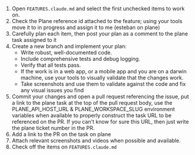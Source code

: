 1. Open `FEATURES.claude.md` and select the first unchecked items to work on.
2. Check the Plane reference id attached to the feature; using your tools move it to in progress and assign it to me (esteban on plane)
3. Carefully plan each item, then post your plan as a comment to the plane task assigned to it
4. Create a new branch and implement your plan:
    - Write robust, well-documented code.
    - Include comprehensive tests and debug logging.
    - Verify that all tests pass.
    - If the work is in a web app, or a mobile app and you are on a darwin machine, use your tools to visually validate that the changes work.
    - Take screenshots and use them to validate against the code and fix any visual issues you find
4. Commit your changes and open a pull request referencing the issue, put a link to the plane task at the top of the pull request body, use the PLANE_API_HOST_URL & PLANE_WORKSPACE_SLUG environment variables when available to properly construct the task URL to be referenced on the PR. If you can't know for sure this URL, then just write the plane ticket number in the PR.
5. Add a link to the PR on the task on plane
6. Attach relevant screenshots and videos when possible and available.
7. Check off the items on `FEATURES.claude.md`
